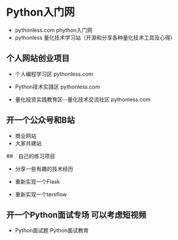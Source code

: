 # Python入门网

- pythonless.com phython入门网
- pythonless 量化技术学习站（开源和分享各种量化技术工具及心得）

## 个人网站创业项目

- 个人编程学习区 pythonless.com

- Python技术实践区 pythonless.com

- 量化投资实践教育区--量化技术交流社区  pythonless.com

## 开一个公众号和B站

- 商业网站
- 大家共建站

##　自己的练习项目

- 分享一些有趣的技术经历

- 重新实现一个Flask
- 重新实现一个tersflow

## 开一个Python面试专场 可以考虑短视频

- Python面试题 Python面试教育